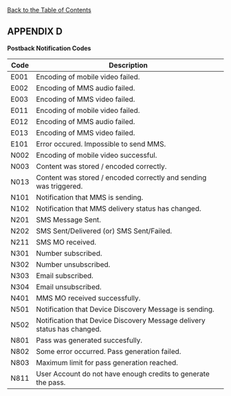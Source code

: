 [Back to the Table of Contents](/1.3/README.md)

## APPENDIX D

__Postback Notification Codes__

| Code | Description |
| -------- | ----------- |
| E001 | Encoding of mobile video failed. |
| E002 | Encoding of MMS audio failed. |
| E003 | Encoding of MMS video failed. |
| E011 | Encoding of mobile video failed. |
| E012 | Encoding of MMS audio failed. |
| E013 | Encoding of MMS video failed. |
| E101 | Error occured. Impossible to send MMS. |
| N002 | Encoding of mobile video successful. |
| N003 | Content was stored / encoded correctly. |
| N013 | Content was stored / encoded correctly and sending was triggered. |
| N101 | Notification that MMS is sending. |
| N102 | Notification that MMS delivery status has changed. |
| N201 | SMS Message Sent. |
| N202 | SMS Sent/Delivered (or) SMS Sent/Failed. |
| N211 | SMS MO received. |
| N301 | Number subscribed. |
| N302 | Number unsubscribed. |
| N303 | Email subscribed. |
| N304 | Email unsubscribed. |
| N401 | MMS MO received successfully. |
| N501 | Notification that Device Discovery Message is sending. |
| N502 | Notification that Device Discovery Message delivery status has changed. |
| N801 | Pass was generated succesfully. |
| N802 | Some error occurred. Pass generation failed. |
| N803 | Maximum limit for pass generation reached. |
| N811 | User Account do not have enough credits to generate the pass. |
